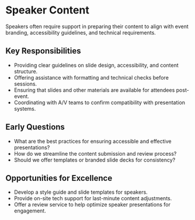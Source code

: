 # Speaker Content

Speakers often require support in preparing their content to align with event branding, accessibility guidelines, and technical requirements.

## Key Responsibilities
- Providing clear guidelines on slide design, accessibility, and content structure.
- Offering assistance with formatting and technical checks before sessions.
- Ensuring that slides and other materials are available for attendees post-event.
- Coordinating with A/V teams to confirm compatibility with presentation systems.

## Early Questions
- What are the best practices for ensuring accessible and effective presentations?
- How do we streamline the content submission and review process?
- Should we offer templates or branded slide decks for consistency?

## Opportunities for Excellence
- Develop a style guide and slide templates for speakers.
- Provide on-site tech support for last-minute content adjustments.
- Offer a review service to help optimize speaker presentations for engagement.
